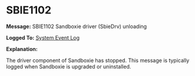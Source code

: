 # SBIE1102

**Message:** SBIE1102 Sandboxie driver (SbieDrv) unloading

**Logged To:** [System Event Log](SystemEventLog)

**Explanation:**

The driver component of Sandboxie has stopped. This message is typically logged when Sandboxie is upgraded or uninstalled.
